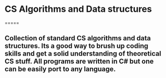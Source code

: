 
# CS Algorithms and Data structures
=====

## Collection of standard CS algorithms and data structures. Its a good way to brush up coding skills and get a solid understanding of theoretical CS stuff. All programs are written in C# but one can be easily port to any language. 